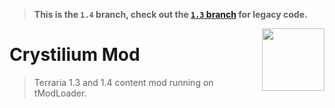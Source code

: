 > **This is the `1.4` branch, check out the [`1.3` branch](https://github.com/JavidPack/CrystiliumMod/tree/1.3) for legacy code.**

<!-- This uses our mod icon!!! If the root directory for out mod every moves, change this accordingly! -->
<!-- Image scaling here isn't nearest-neighbor, so we can get away with changing the width and height like this. Doesn't look great, though... -->
<img src="icon.png" align="right" width="100" height="100" />

<!-- TODO: Make a funky little tML badge? -->
# Crystilium Mod

> Terraria 1.3 and 1.4 content mod running on tModLoader.

<!-- TODO: put info here lmao -->
